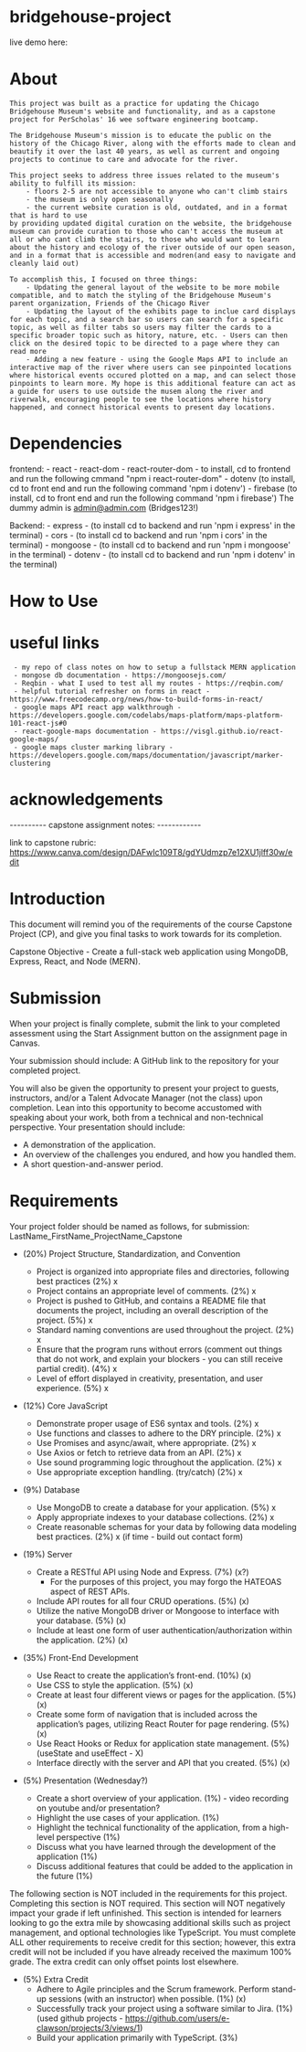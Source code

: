 # bridgehouse-project

live demo here: 

# About 
    This project was built as a practice for updating the Chicago Bridgehouse Museum's website and functionality, and as a capstone project for PerScholas' 16 wee software engineering bootcamp. 

    The Bridgehouse Museum's mission is to educate the public on the history of the Chicago River, along with the efforts made to clean and beautify it over the last 40 years, as well as current and ongoing projects to continue to care and advocate for the river. 

    This project seeks to address three issues related to the museum's ability to fulfill its mission: 
        - floors 2-5 are not accessible to anyone who can't climb stairs 
        - the museum is only open seasonally 
        - the current website curation is old, outdated, and in a format that is hard to use 
    by providing updated digital curation on the website, the bridgehouse museum can provide curation to those who can't access the museum at all or who cant climb the stairs, to those who would want to learn about the history and ecology of the river outside of our open season, and in a format that is accessible and modren(and easy to navigate and cleanly laid out) 

    To accomplish this, I focused on three things: 
        - Updating the general layout of the website to be more mobile compatible, and to match the styling of the Bridgehouse Museum's parent organization, Friends of the Chicago River
        - Updating the layout of the exhibits page to inclue card displays for each topic, and a search bar so users can search for a specific topic, as well as filter tabs so users may filter the cards to a specific broader topic such as hitory, nature, etc. - Users can then click on the desired topic to be directed to a page where they can read more 
        - Adding a new feature - using the Google Maps API to include an interactive map of the river where users can see pinpointed locations where historical events occured plotted on a map, and can select those pinpoints to learn more. My hope is this additional feature can act as a guide for users to use outside the musem along the river and riverwalk, encouraging people to see the locations where history happened, and connect historical events to present day locations. 

# Dependencies 
frontend: 
    - react
    - react-dom 
    - react-router-dom - to install, cd to frontend and run the following cmmand "npm i react-router-dom"
    - dotenv (to install, cd to front end and run the following command 'npm i dotenv')
    - firebase (to install, cd to front end and run the following command 'npm i firebase')
        The dummy admin is admin@admin.com (Bridges123!)


Backend: 
    - express - (to install cd to backend and run 'npm i express' in the terminal)
    - cors - (to install cd to backend and run 'npm i cors' in the terminal)
    - mongoose - (to install cd to backend and run 'npm i mongoose' in the terminal)
    - dotenv - (to install cd to backend and run 'npm i dotenv' in the terminal)

# How to Use 

# useful links 
     - my repo of class notes on how to setup a fullstack MERN application 
     - mongose db documentation - https://mongoosejs.com/ 
     - Reqbin - what I used to test all my routes - https://reqbin.com/ 
     - helpful tutorial refresher on forms in react - https://www.freecodecamp.org/news/how-to-build-forms-in-react/ 
     - google maps API react app walkthrough - https://developers.google.com/codelabs/maps-platform/maps-platform-101-react-js#0 
     - react-google-maps documentation - https://visgl.github.io/react-google-maps/ 
     - google maps cluster marking library - https://developers.google.com/maps/documentation/javascript/marker-clustering 

# acknowledgements 

---------- capstone assignment notes: ------------

link to capstone rubric: https://www.canva.com/design/DAFwIc109T8/gdYUdmzp7e12XU1jlff30w/edit

# Introduction
This document will remind you of the requirements of the course Capstone Project (CP), and give you final tasks to work towards for its completion.

Capstone Objective - Create a full-stack web application using MongoDB, Express, React, and Node (MERN).

# Submission
When your project is finally complete, submit the link to your completed assessment using the Start Assignment button on the assignment page in Canvas.

Your submission should include:
A GitHub link to the repository for your completed project.

You will also be given the opportunity to present your project to guests, instructors, and/or a Talent Advocate Manager (not the class) upon completion. Lean into this opportunity to become accustomed with speaking about your work, both from a technical and non-technical perspective.
Your presentation should include:
- A demonstration of the application.
- An overview of the challenges you endured, and how you handled them.
- A short question-and-answer period.

# Requirements 

Your project folder should be named as follows, for submission:
LastName_FirstName_ProjectName_Capstone

- (20%) Project Structure, Standardization, and Convention
    - Project is organized into appropriate files and directories, following best practices (2%) x
    - Project contains an appropriate level of comments. (2%) x
    - Project is pushed to GitHub, and contains a README file that documents the project, including an overall description of the project. (5%) x
    - Standard naming conventions are used throughout the project. (2%) x
    - Ensure that the program runs without errors (comment out things that do not work, and explain your blockers - you can still receive partial credit). (4%) x 
    - Level of effort displayed in creativity, presentation, and user experience. (5%) x 

- (12%) Core JavaScript
    - Demonstrate proper usage of ES6 syntax and tools. (2%) x 
    - Use functions and classes to adhere to the DRY principle. (2%) x
    - Use Promises and async/await, where appropriate. (2%) x 
    - Use Axios or fetch to retrieve data from an API. (2%) x
    - Use sound programming logic throughout the application. (2%) x
    - Use appropriate exception handling. (try/catch) (2%) x 

- (9%) Database
    - Use MongoDB to create a database for your application. (5%) x 
    - Apply appropriate indexes to your database collections. (2%) x
    - Create reasonable schemas for your data by following data modeling best practices. (2%) x 
    (if time - build out contact form)

- (19%) Server
    - Create a RESTful API using Node and Express. (7%) (x?)
        * For the purposes of this project, you may forgo the HATEOAS aspect of REST APIs.
    - Include API routes for all four CRUD operations. (5%) (x)
    - Utilize the native MongoDB driver or Mongoose to interface with your database. (5%) (x)
    - Include at least one form of user authentication/authorization within the application. (2%) (x)

- (35%) Front-End Development
    - Use React to create the application’s front-end. (10%) (x)
    - Use CSS to style the application. (5%) (x)
    - Create at least four different views or pages for the application. (5%) (x)
    - Create some form of navigation that is included across the application’s pages, utilizing React Router for page rendering. (5%) (x)
    - Use React Hooks or Redux for application state management. (5%) (useState and useEffect - X)
    - Interface directly with the server and API that you created. (5%) (x)

-  (5%) Presentation (Wednesday?)
    - Create a short overview of your application. (1%) - video recording on youtube and/or presentation? 
    - Highlight the use cases of your application. (1%)
    - Highlight the technical functionality of the application, from a high-level perspective (1%)
    - Discuss what you have learned through the development of the application (1%)
    - Discuss additional features that could be added to the application in the future (1%)

The following section is NOT included in the requirements for this project. Completing this section is NOT required. This section will NOT negatively impact your grade if left unfinished.
This section is intended for learners looking to go the extra mile by showcasing additional skills such as project management, and optional technologies like TypeScript.
You must complete ALL other requirements to receive credit for this section; however, this extra credit will not be included if you have already received the maximum 100% grade. The extra credit can only offset points lost elsewhere.

- (5%) Extra Credit 
    - Adhere to Agile principles and the Scrum framework. Perform stand-up sessions (with an instructor) when possible. (1%) (x)
    - Successfully track your project using a software similar to Jira. (1%) (used github projects - https://github.com/users/e-clawson/projects/3/views/1)
    - Build your application primarily with TypeScript. (3%)

